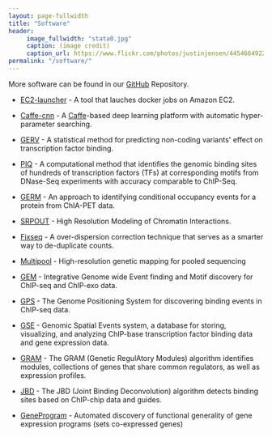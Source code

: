 ```yaml
---
layout: page-fullwidth
title: "Software"
header:
     image_fullwidth: "stata0.jpg"
     caption: (image credit)
     caption_url: https://www.flickr.com/photos/justinjensen/4454664922/
permalink: "/software/"
---
```



More software can be found in our [GitHub](https://github.com/gifford-lab/) Repository.

   * [EC2-launcher](https://github.com/gifford-lab/ec2-launcher-pro) - A tool that lauches docker jobs on Amazon EC2. 
   
   * [Caffe-cnn](https://github.com/gifford-lab/mri-wrapper) - A [Caffe](http://caffe.berkeleyvision.org/)-based deep learning platform with automatic hyper-parameter searching.
    
   * [GERV](http://gerv.csail.mit.edu/) - A statistical method for predicting non-coding variants' effect on transcription factor binding.  
   
   
   * [PIQ](http://piq.csail.mit.edu/) - A computational method that identifies the genomic binding sites of hundreds of transcription factors (TFs) at corresponding motifs from DNase-Seq experiments with accuracy comparable to ChIP-Seq.
   
   * [GERM](https://github.com/christopherreeder/germ) - An approach to identifying conditional occupancy events for a protein from ChIA-PET data.
   
   * [SRPOUT](https://github.com/gifford-lab/SPROUT) - High Resolution Modeling of Chromatin Interactions.
   
   * [Fixseq](https://bitbucket.org/thashim/fixseq) - A over-dispersion correction technique that serves as a smarter way to de-duplicate counts. 
   
   * [Multipool](https://github.com/matted/multipool) - High-resolution genetic mapping for pooled sequencing
	
   * [GEM](http://groups.csail.mit.edu/cgs/gem/) - Integrative Genome wide Event finding and Motif discovery for ChIP-seq and ChIP-exo data.  
   
   * [GPS](http://groups.csail.mit.edu/cgs/onePageGPS/) - The Genome Positioning System for discovering binding events in ChIP-seq data.
   
   * [GSE](http://groups.csail.mit.edu/cgs/gse.html) - Genomic Spatial Events system, a database for storing, visualizing, and analyzing ChIP-base transcription factor binding data and gene expression data.
   
   * [GRAM](http://groups.csail.mit.edu/cgs/onePageGram/) - The GRAM (Genetic RegulAtory Modules) algorithm identifies modules, collections of genes that share common regulators, as well as expression profiles.
   
   * [JBD](http://groups.csail.mit.edu/cgs/jbd.html) - The JBD (Joint Binding Deconvolution) algorithm detects binding sites based on ChIP-chip data and guides.
   
   * [GeneProgram](http://groups.csail.mit.edu/cgs/geneprogram.html) - Automated discovery of functional generality of gene expression programs (sets co-expressed genes)

